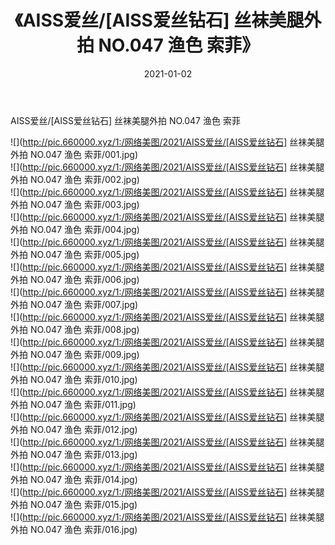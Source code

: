 ﻿---
layout: post
title:  《AISS爱丝/[AISS爱丝钻石] 丝袜美腿外拍 NO.047 渔色 索菲》
date:   2021-01-02
img: http://pic.660000.xyz/1:/网络美图/2021/AISS爱丝/[AISS爱丝钻石] 丝袜美腿外拍 NO.047 渔色 索菲/000.jpg
categories: [美女, 清纯, 唯美]
---

AISS爱丝/[AISS爱丝钻石] 丝袜美腿外拍 NO.047 渔色 索菲

 ![](http://pic.660000.xyz/1:/网络美图/2021/AISS爱丝/[AISS爱丝钻石] 丝袜美腿外拍 NO.047 渔色 索菲/001.jpg) <br>![](http://pic.660000.xyz/1:/网络美图/2021/AISS爱丝/[AISS爱丝钻石] 丝袜美腿外拍 NO.047 渔色 索菲/002.jpg) <br>![](http://pic.660000.xyz/1:/网络美图/2021/AISS爱丝/[AISS爱丝钻石] 丝袜美腿外拍 NO.047 渔色 索菲/003.jpg) <br>![](http://pic.660000.xyz/1:/网络美图/2021/AISS爱丝/[AISS爱丝钻石] 丝袜美腿外拍 NO.047 渔色 索菲/004.jpg) <br>![](http://pic.660000.xyz/1:/网络美图/2021/AISS爱丝/[AISS爱丝钻石] 丝袜美腿外拍 NO.047 渔色 索菲/005.jpg) <br>![](http://pic.660000.xyz/1:/网络美图/2021/AISS爱丝/[AISS爱丝钻石] 丝袜美腿外拍 NO.047 渔色 索菲/006.jpg) <br>![](http://pic.660000.xyz/1:/网络美图/2021/AISS爱丝/[AISS爱丝钻石] 丝袜美腿外拍 NO.047 渔色 索菲/007.jpg) <br>![](http://pic.660000.xyz/1:/网络美图/2021/AISS爱丝/[AISS爱丝钻石] 丝袜美腿外拍 NO.047 渔色 索菲/008.jpg) <br>![](http://pic.660000.xyz/1:/网络美图/2021/AISS爱丝/[AISS爱丝钻石] 丝袜美腿外拍 NO.047 渔色 索菲/009.jpg) <br>![](http://pic.660000.xyz/1:/网络美图/2021/AISS爱丝/[AISS爱丝钻石] 丝袜美腿外拍 NO.047 渔色 索菲/010.jpg) <br>![](http://pic.660000.xyz/1:/网络美图/2021/AISS爱丝/[AISS爱丝钻石] 丝袜美腿外拍 NO.047 渔色 索菲/011.jpg) <br>![](http://pic.660000.xyz/1:/网络美图/2021/AISS爱丝/[AISS爱丝钻石] 丝袜美腿外拍 NO.047 渔色 索菲/012.jpg) <br>![](http://pic.660000.xyz/1:/网络美图/2021/AISS爱丝/[AISS爱丝钻石] 丝袜美腿外拍 NO.047 渔色 索菲/013.jpg) <br>![](http://pic.660000.xyz/1:/网络美图/2021/AISS爱丝/[AISS爱丝钻石] 丝袜美腿外拍 NO.047 渔色 索菲/014.jpg) <br>![](http://pic.660000.xyz/1:/网络美图/2021/AISS爱丝/[AISS爱丝钻石] 丝袜美腿外拍 NO.047 渔色 索菲/015.jpg) <br>![](http://pic.660000.xyz/1:/网络美图/2021/AISS爱丝/[AISS爱丝钻石] 丝袜美腿外拍 NO.047 渔色 索菲/016.jpg) <br>